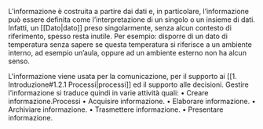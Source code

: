 L’informazione è costruita a partire dai dati e, in particolare, l’informazione può essere definita come l’interpretazione di un singolo o un insieme di dati. Infatti, un [[Dato|dato]] preso singolarmente, senza alcun contesto di riferimento, spesso resta inutile. 
Per esempio: disporre di un dato di temperatura senza sapere se questa temperatura si riferisce a un ambiente interno, ad esempio un’aula, oppure ad un ambiente esterno non ha alcun senso.

L'informazione viene usata per la comunicazione, per il supporto ai [[1. Introduzione#1.2.1 Processi|processi]] ed il supporto alle decisioni.
Gestire l'informazione si traduce quindi in varie attività quali:
	• Creare informazione.Processi
	• Acquisire informazione.
	• Elaborare informazione.
	• Archiviare informazione.
	• Trasmettere informazione.
	• Presentare informazione.

